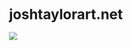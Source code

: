 <!--
id: 71836564
link: http://tumblr.atmos.org/post/71836564/joshtaylorart-net
slug: joshtaylorart-net
date: Tue Jan 20 2009 09:11:29 GMT-0800 (PST)
publish: 2009-01-020
tags: 
title: joshtaylorart.net
-->


joshtaylorart.net
=================

![](http://www.tumblr.com/photo/1280/atmos/71836564/1/ZyX8Upfyniydb73bGoLHGXqw)


